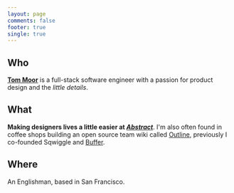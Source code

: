 ```yaml
---
layout: page
comments: false
footer: true
single: true
---
```


<div class="about">
<section>
    <h2>Who</h2>
    <p><strong><a itemprop="url" rel="me" href="https://twitter.com/tommoor">Tom Moor</a></strong> is a full-stack software engineer with a passion for product design and the <em>little details</em>.</p>
</section>

<section>
    <h2>What</h2>
    <p><strong>Making designers lives a little easier at <em><a href="https://www.abstractapp.com" target="_blank">Abstract</a></em></strong>. I'm also often found in coffee shops building an open source team wiki called <a href="https://getoutline.com" target="_blank">Outline</a>, previously I co-founded Sqwiggle and <a href="https://buffer.com" target="_blank">Buffer</a>.</p>
</section>

<section>
    <h2>Where</h2>
    <p>An Englishman, based in San Francisco.</p>
</section>
</div>
